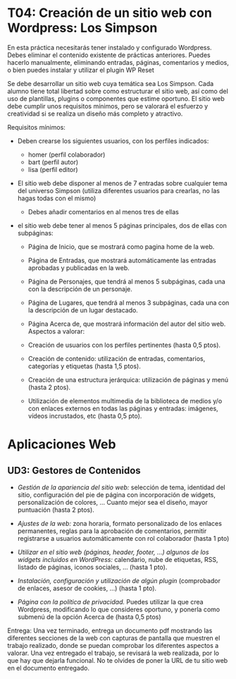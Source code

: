 # T04: Creación de un sitio web con Wordpress: Los Simpson

En esta práctica necesitarás tener instalado y configurado Wordpress. Debes eliminar el
contenido existente de prácticas anteriores. Puedes hacerlo manualmente, eliminando
entradas, páginas, comentarios y medios, o bien puedes instalar y utilizar el plugin WP Reset

Se debe desarrollar un sitio web cuya temática sea Los Simpson. Cada alumno tiene total
libertad sobre como estructurar el sitio web, así como del uso de plantillas, plugins o
componentes que estime oportuno. El sitio web debe cumplir unos requisitos mínimos, pero
se valorará el esfuerzo y creatividad si se realiza un diseño más completo y atractivo.

Requisitos mínimos:

- Deben crearse los siguientes usuarios, con los perfiles indicados:
  - homer (perfil colaborador)
  - bart (perfil autor)
  - lisa (perfil editor)
  
  
- El sitio web debe disponer al menos de 7 entradas sobre cualquier tema del universo
Simpson (utiliza diferentes usuarios para crearlas, no las hagas todas con el mismo)
  - Debes añadir comentarios en al menos tres de ellas

- el sitio web debe tener al menos 5 páginas principales, dos de ellas con subpáginas:
  - Página de Inicio, que se mostrará como pagina home de la web.
  -  Página de Entradas, que mostrará automáticamente las entradas aprobadas y
publicadas en la web.
  - Página de Personajes, que tendrá al menos 5 subpáginas, cada una con la
descripción de un personaje.
  - Página de Lugares, que tendrá al menos 3 subpáginas, cada una con la descripción
de un lugar destacado.
  - Página Acerca de, que mostrará información del autor del sitio web.
Aspectos a valorar:
  - Creación de usuarios con los perfiles pertinentes (hasta 0,5 ptos).
  - Creación de contenido: utilización de entradas, comentarios, categorías y etiquetas
(hasta 1,5 ptos).

  - Creación de una estructura jerárquica: utilización de páginas y menú (hasta 2 ptos).

  - Utilización de elementos multimedia de la biblioteca de medios y/o con enlaces
externos en todas las páginas y entradas: imágenes, vídeos incrustados, etc (hasta 0,5
pto).

# Aplicaciones Web
## UD3: Gestores de Contenidos

- *Gestión de la apariencia del sitio web:* selección de tema, identidad del sitio,
configuración del pie de página con incorporación de widgets, personalización de
colores, … Cuanto mejor sea el diseño, mayor puntuación (hasta 2 ptos).

- *Ajustes de la web:* zona horaria, formato personalizado de los enlaces permanentes,
reglas para la aprobación de comentarios, permitir registrarse a usuarios
automáticamente con rol colaborador (hasta 1 pto)

- *Utilizar en el sitio web (páginas, header, footer, ...) algunos de los widgets incluidos en
WordPress:* calendario, nube de etiquetas, RSS, listado de páginas, iconos sociales, …
(hasta 1 pto).

- *Instalación, configuración y utilización de algún plugin* (comprobador de enlaces,
asesor de cookies, ...) (hasta 1 pto).

- *Página con la política de privacidad.* Puedes utilizar la que crea Wordpress,
modificando lo que consideres oportuno, y ponerla como submenú de la opción
Acerca de (hasta 0,5 ptos)

Entrega:
Una vez terminado, entrega un documento pdf mostrando las diferentes secciones de la web
con capturas de pantalla que muestren el trabajo realizado, donde se puedan comprobar los
diferentes aspectos a valorar. Una vez entregado el trabajo, se revisará la web realizada, por
lo que hay que dejarla funcional. No te olvides de poner la URL de tu sitio web en el
documento entregado.
